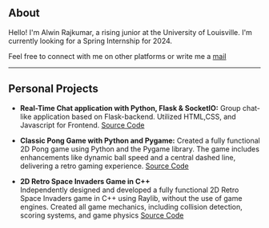 ## About

Hello! I'm Alwin Rajkumar, a rising junior at the University of Louisville. I'm currently looking for a Spring Internship for 2024.

Feel free to connect with me on other platforms or write me a [mail](alwin.rajkumar@louisville.edu)

------------------------------------------------------------------------------------------------

## Personal Projects

- **Real-Time Chat application with Python, Flask & SocketIO:**
 Group chat-like application based on Flask-backend. Utilized HTML,CSS, and Javascript for Frontend.
  [Source Code](https://www.github.com/alwnraj/chat-app)

- **Classic Pong Game with Python and Pygame:**
Created a fully functional 2D Pong game using
Python and the Pygame library. The game includes enhancements like dynamic ball speed and a central dashed line,
delivering a retro gaming experience. [Source Code](https://www.github.com/alwnraj/pong)

- **2D Retro Space Invaders Game in C++**  
Independently designed and developed a fully functional
2D Retro Space Invaders game in C++ using Raylib, without the use of game engines. Created all game mechanics, including collision detection, scoring systems, and game physics
  [Source Code](https://www.github.com/alwnraj/Space-invaders)